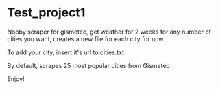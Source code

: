 # Test_project1

Nooby scraper  for gismeteo, get weather for 2 weeks for any number of cities you want, creates a new file for each city for now

To add your city, insert it's url to cities.txt 

By default, scrapes 25 most popular cities from Gismeteo

Enjoy!
